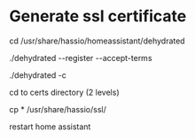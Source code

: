 # Generate ssl certificate



cd /usr/share/hassio/homeassistant/dehydrated

./dehydrated --register  --accept-terms

./dehydrated -c

cd to certs directory (2 levels)

cp * /usr/share/hassio/ssl/

restart home assistant